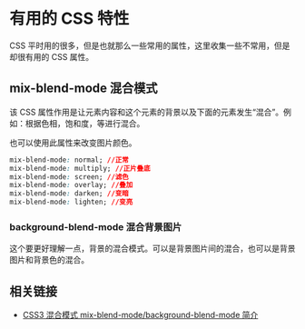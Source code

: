 # 有用的 CSS 特性

CSS 平时用的很多，但是也就那么一些常用的属性，这里收集一些不常用，但是却很有用的 CSS 属性。

## mix-blend-mode 混合模式

该 CSS 属性作用是让元素内容和这个元素的背景以及下面的元素发生“混合”。例如：根据色相，饱和度，等进行混合。

也可以使用此属性来改变图片颜色。

```css
mix-blend-mode: normal; //正常
mix-blend-mode: multiply; //正片叠底
mix-blend-mode: screen; //滤色
mix-blend-mode: overlay; //叠加
mix-blend-mode: darken; //变暗
mix-blend-mode: lighten; //变亮
```

### background-blend-mode 混合背景图片

这个要更好理解一点，背景的混合模式。可以是背景图片间的混合，也可以是背景图片和背景色的混合。

## 相关链接

- [CSS3 混合模式 mix-blend-mode/background-blend-mode 简介](https://www.zhangxinxu.com/wordpress/2015/05/css3-mix-blend-mode-background-blend-mode/)
